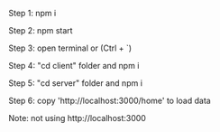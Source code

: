 Step 1: npm i

Step 2: npm start

Step 3: open terminal or (Ctrl + `)

Step 4: "cd client" folder and npm i

Step 5: "cd server" folder and npm i

Step 6: copy 'http://localhost:3000/home' to load data

Note: not using http://localhost:3000

